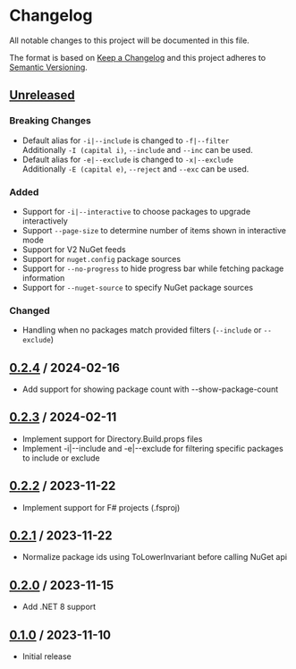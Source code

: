 # Changelog
All notable changes to this project will be documented in this file.

The format is based on [Keep a Changelog](http://keepachangelog.com/en/1.0.0/)
and this project adheres to [Semantic Versioning](http://semver.org/spec/v2.0.0.html).

## [Unreleased]
### Breaking Changes
- Default alias for `-i|--include` is changed to `-f|--filter`\
  Additionally `-I (capital i)`, `--include` and `--inc` can be used.
- Default alias for `-e|--exclude` is changed to `-x|--exclude`\
  Additionally `-E (capital e)`, `--reject` and `--exc` can be used.

### Added
- Support for `-i|--interactive` to choose packages to upgrade interactively
- Support `--page-size` to determine number of items shown in interactive mode
- Support for V2 NuGet feeds
- Support for `nuget.config` package sources
- Support for `--no-progress` to hide progress bar while fetching package information
- Support for `--nuget-source` to specify NuGet package sources

### Changed
- Handling when no packages match provided filters (`--include` or `--exclude`)

## [0.2.4] / 2024-02-16
- Add support for showing package count with --show-package-count

## [0.2.3] / 2024-02-11
- Implement support for Directory.Build.props files
- Implement -i|--include and -e|--exclude for filtering specific packages to include or exclude

## [0.2.2] / 2023-11-22
- Implement support for F# projects (.fsproj)

## [0.2.1] / 2023-11-22
- Normalize package ids using ToLowerInvariant before calling NuGet api

## [0.2.0] / 2023-11-15
- Add .NET 8 support

## [0.1.0] / 2023-11-10
- Initial release

[Unreleased]: https://github.com/vipentti/dotnet-check-updates/compare/0.2.4...HEAD
[0.2.4]: https://github.com/vipentti/dotnet-check-updates/compare/0.2.3...0.2.4
[0.2.3]: https://github.com/vipentti/dotnet-check-updates/compare/0.2.2...0.2.3
[0.2.2]: https://github.com/vipentti/dotnet-check-updates/compare/0.2.1...0.2.2
[0.2.1]: https://github.com/vipentti/dotnet-check-updates/compare/0.2.0...0.2.1
[0.2.0]: https://github.com/vipentti/dotnet-check-updates/compare/0.1.0...0.2.0
[0.1.0]: https://github.com/vipentti/dotnet-check-updates/tree/0.1.0
